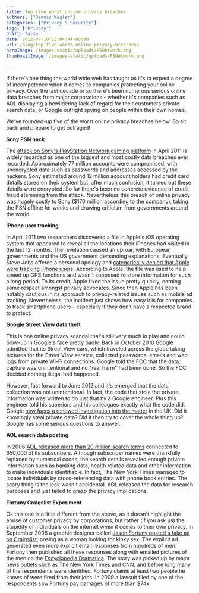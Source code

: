 ```yaml
---
title: Top five worst online privacy breaches
authors: ["Dennis Kügler"]
categories: ["Privacy & Security"]
tags: ["Privacy"]
draft: false
date: 2012-07-18T13:04:44+00:00
url: /blog/top-five-worst-online-privacy-breaches/
heroImage: /images-static/uploads/PSNetwork.png
thumbnailImage: /images-static/uploads/PSNetwork.png

---
```

If there's one thing the world wide web has taught us it's to expect a degree of incompetence when it comes to companies protecting your online privacy. Over the last decade or so there's been numerous serious online data breaches from major corporations - whether it's companies such as AOL displaying a bewildering lack of regard for their customers private search data, or Google outright spying on people within their own homes.

We've rounded-up five of the worst online privacy breaches below. So sit back and prepare to get outraged!

**Sony PSN hack**

The [attack on Sony's PlayStation Network gaming platform][1] in April 2011 is widely regarded as one of the biggest and most costly data breaches ever recorded. Approximately 77 million accounts were compromised, with unencrypted data such as passwords and addresses accessed by the hackers. Sony estimated around 12 million account holders had credit card details stored on their system but, after much confusion, it turned out these details were encrypted. So far there's been no concrete evidence of credit fraud stemming from the attack. Nevertheless this breach of online privacy was hugely costly to Sony ($170 million according to the company), taking the PSN offline for weeks and drawing criticism from governments around the world.

**iPhone user tracking**

In April 2011 two researchers discovered a file in Apple's iOS operating system that appeared to reveal all the locations their iPhones had visited in the last 12 months. The revelation caused an uproar, with European governments and the US government demanding explanations. Eventually Steve Jobs offered a personal apology and [categorically denied that Apple were tracking iPhone users][2]. According to Apple, the file was used to help speed up GPS functions and wasn't supposed to store information for such a long period. To its credit, Apple fixed the issue pretty quickly, earning some respect amongst privacy advocates. Since then Apple has been notably cautious in its approach to privacy-related issues such as mobile ad tracking. Nevertheless, the incident just shows how easy it is for companies to track smartphone users – especially if they don't have a respected brand to protect.

**Google Street View data theft**

This is one online privacy scandal that's still very much in play and could blow-up in Google's face pretty badly. Back in October 2010 Google admitted that its Street View cars, which traveled across the globe taking pictures for the Street View service, collected passwords, emails and web logs from private Wi-Fi connections. Google told the FCC that the data capture was unintentional and no "real harm" had been done. So the FCC decided nothing illegal had happened.

However, fast forward to June 2012 and it's emerged that the data collection was not unintentional. In fact, the code that stole the private information was written to do just that by a Google engineer. Plus this engineer told his superiors and his colleagues exactly what the code did. Google [now faces a renewed investigation into the matter][3] in the UK. Did it knowingly steal private data? Did it then try to cover the whole thing up? Google has some serious questions to answer.

**AOL search data posting**

In 2006 [AOL released more than 20 million search terms][4] connected to 650,000 of its subscribers. Although subscriber names were thankfully replaced by numerical codes, the search details revealed enough private information such as banking data, health related data and other information to make individuals identifiable. In fact, The New York Times managed to locate individuals by cross-referencing data with phone book entries. The scary thing is the leak wasn't accidental. AOL released the data for research purposes and just failed to grasp the privacy implications.

**Fortuny Craigslist Experiment**

Ok this one is a little different from the above, as it doesn't highlight the abuse of customer privacy by corporations, but rather (if you ask us) the stupidity of individuals on the internet when it comes to their own privacy. In September 2006 a graphic designer called [Jason Fortuny posted a fake ad on Craigslist][5], posing as a woman looking for kinky sex. The explicit ad generated even more explicit email responses from hundreds of men. Fortuny then published all these responses along with emailed pictures of the men on the [Encyclopedia Dramatica][6]. The story was picked up by major news outlets such as The New York Times and CNN, and before long many of the respondents were identified. Fortuny claims at least two people he knows of were fired from their jobs. In 2009 a lawsuit filed by one of the respondents saw Fortuny pay damages of more than $74k.

 [1]: http://en.wikipedia.org/wiki/PSN_breach
 [2]: http://www.nytimes.com/2011/04/28/technology/28apple.html?_r=2
 [3]: http://www.cbsnews.com/8301-205_162-57452138/u.k-to-reopen-probe-of-google-street-view-data-collection/
 [4]: http://en.wikipedia.org/wiki/AOL_search_data_leak
 [5]: http://en.wikipedia.org/wiki/Jason_Fortuny#cite_note-1
 [6]: http://www.encyclopediadramatica.se
